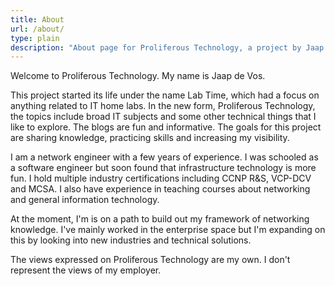```yaml
---
title: About
url: /about/
type: plain
description: "About page for Proliferous Technology, a project by Jaap de Vos"
---
```


Welcome to Proliferous Technology. My name is Jaap de Vos.

This project started its life under the name Lab Time, which had a focus on anything related to IT home labs. In the new form, Proliferous Technology, the topics include broad IT subjects and some other technical things that I like to explore. The blogs are fun and informative. The goals for this project are sharing knowledge, practicing skills and increasing my visibility.

I am a network engineer with a few years of experience. I was schooled as a software engineer but soon found that infrastructure technology is more fun. I hold multiple industry certifications including CCNP R&S, VCP-DCV and MCSA. I also have experience in teaching courses about networking and general information technology.

At the moment, I'm is on a path to build out my framework of networking knowledge. I've mainly worked in the enterprise space but I'm expanding on this by looking into new industries and technical solutions.

The views expressed on Proliferous Technology are my own. I don't represent the views of my employer.
